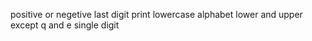 positive or negetive
last digit
print lowercase alphabet
lower and upper
except q and e
single digit

